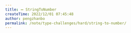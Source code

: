 ```yaml
---
title: ➖ StringToNumber
createTime: 2022/12/01 07:45:48
author: pengzhanbo
permalink: /note/type-challenges/hard/string-to-number/
---
```

